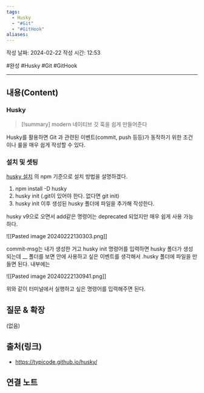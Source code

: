 ```yaml
---
tags:
  - Husky
  - "#Git"
  - "#GitHook"
aliases:
---
```

작성 날짜: 2024-02-22
작성 시간: 12:53

#완성 #Husky #Git #GitHook

----
## 내용(Content)
### Husky
>[!summary]
>modern 네이티브 깃 훅을 쉽게 만들어준다


Husky를 활용하면 Git 과 관련된 이벤트(commit, push 등등)가 동작하기 위한 조건이나 룰을 매우 쉽게 작성할 수 있다.

### 설치 및 셋팅
[husky 설치](https://typicode.github.io/husky/get-started.html) 의 npm 기준으로 설치 방법을 설명하겠다.

1. npm install -D husky
2. husky init (.git이 있어야 한다. 없다면 git init)
3. husky init 이후 생성된 husky 폴더에 파일을 추가해 작성한다.

husky v9으로 오면서 add같은 명령어는 deprecated 되었지만 매우 쉽게 사용 가능하다.

![[Pasted image 20240222130303.png]]

commit-msg는 내가 생성한 거고 husky init 명령어를 입력하면 husky 폴더가 생성되는데  __ 폴더를 보면 안에 사용하고 싶은 이벤트를 생각해서 .husky 폴더에 파일을 만들면 된다. 내부에는 

![[Pasted image 20240222130941.png]]

위와 같이 터미널에서 실행하고 싶은 명령어를 입력해주면 된다. 
## 질문 & 확장

(없음)

## 출처(링크)
- https://typicode.github.io/husky/

## 연결 노트











